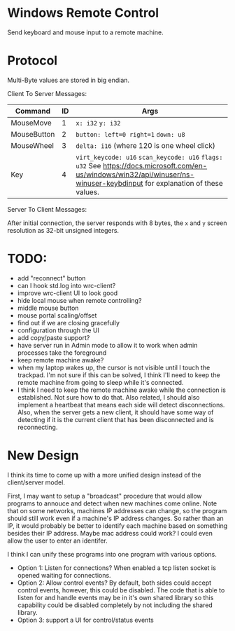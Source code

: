 # Windows Remote Control

Send keyboard and mouse input to a remote machine.

# Protocol

Multi-Byte values are stored in big endian.

Client To Server Messages:

| Command     | ID | Args             |
|-------------|----|------------------|
| MouseMove   | 1  | `x: i32` `y: i32` |
| MouseButton | 2 | `button: left=0 right=1` `down: u8` |
| MouseWheel  | 3 | `delta: i16` (where 120 is one wheel click) |
| Key         | 4 | `virt_keycode: u16` `scan_keycode: u16` `flags: u32` See https://docs.microsoft.com/en-us/windows/win32/api/winuser/ns-winuser-keybdinput for explanation of these values. |

Server To Client Messages:

After initial connection, the server responds with 8 bytes, the `x` and `y` screen resolution as 32-bit unsigned integers.

# TODO:

* add "reconnect" button
* can I hook std.log into wrc-client?
* improve wrc-client UI to look good
* hide local mouse when remote controlling?
* middle mouse button
* mouse portal scaling/offset
* find out if we are closing gracefully
* configuration through the UI
* add copy/paste support?
* have server run in Admin mode to allow it to work when admin processes take the foreground
* keep remote machine awake?
* when my laptop wakes up, the cursor is not visible until I touch the trackpad.  I'm not sure if this can be solved, I think I'll need to keep the remote machine from going to sleep while it's connected.
* I think I need to keep the remote machine awake while the connection is established.  Not sure how to do that.  Also related, I should also implement a heartbeat that means each side will detect disconnections.  Also, when the server gets a new client, it should have some way of detecting if it is the current client that has been disconnected and is reconnecting.

# New Design

I think its time to come up with a more unified design instead of the client/server model.

First, I may want to setup a "broadcast" procedure that would allow programs to annouce and detect when new machines come online.  Note that on some networks, machines IP addresses can change, so the program should still work even if a machine's IP address changes.  So rather than an IP, it would probably be better to identify each machine based on something besides their IP address.  Maybe mac address could work?  I could even allow the user to enter an identifer.

I think I can unify these programs into one program with various options.

* Option 1: Listen for connections?  When enabled a tcp listen socket is opened waiting for connections.
* Option 2: Allow control events?  By default, both sides could accept control events, however, this could be disabled.  The code that is able to listen for and handle events may be in it's own shared library so this capability could be disabled completely by not including the shared library.
* Option 3: support a UI for control/status events
